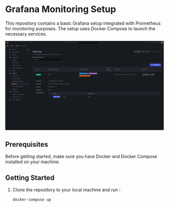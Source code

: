 # Grafana Monitoring Setup

This repository contains a basic Grafana setup integrated with Prometheus for monitoring purposes. The setup uses Docker Compose to launch the necessary services.



![Alerting ans resolving ](./grafana3-alerting-resolve.png)

## Prerequisites

Before getting started, make sure you have Docker and Docker Compose installed on your machine.

## Getting Started

1. Clone the repository to your local machine  and run :
 
   ```
   docker-compose up
